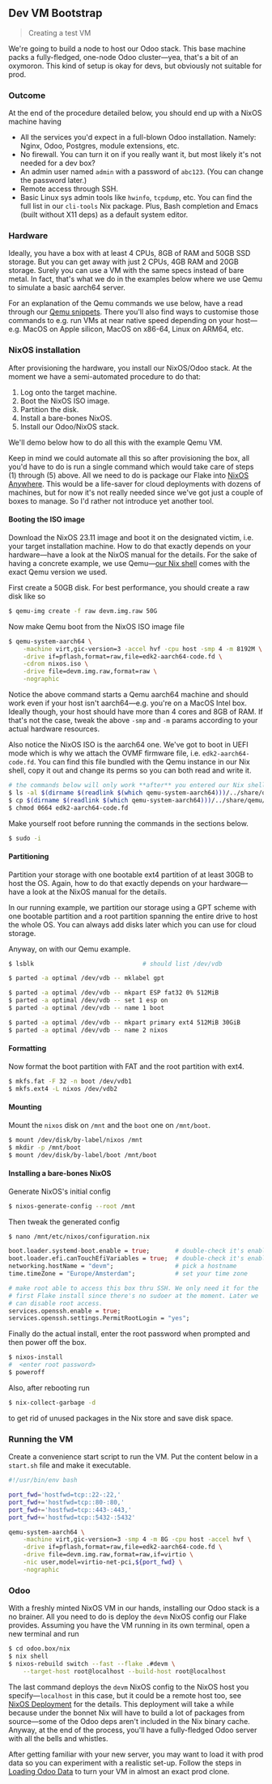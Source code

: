 Dev VM Bootstrap
----------------
> Creating a test VM

We're going to build a node to host our Odoo stack. This base machine
packs a fully-fledged, one-node Odoo cluster—yea, that's a bit of an
oxymoron. This kind of setup is okay for devs, but obviously not suitable
for prod.


### Outcome

At the end of the procedure detailed below, you should end up with
a NixOS machine having

- All the services you'd expect in a full-blown Odoo installation.
  Namely: Nginx, Odoo, Postgres, module extensions, etc.
- No firewall. You can turn it on if you really want it, but most
  likely it's not needed for a dev box?
- An admin user named `admin` with a password of `abc123`. (You
  can change the password later.)
- Remote access through SSH.
- Basic Linux sys admin tools like `hwinfo`, `tcpdump`, etc. You
  can find the full list in our `cli-tools` Nix package. Plus, Bash
  completion and Emacs (built without X11 deps) as a default system
  editor.


### Hardware

Ideally, you have a box with at least 4 CPUs, 8GB of RAM and 50GB
SSD storage. But you can get away with just 2 CPUs, 4GB RAM and 20GB
storage. Surely you can use a VM with the same specs instead of bare
metal. In fact, that's what we do in the examples below where we use
Qemu to simulate a basic aarch64 server.

For an explanation of the Qemu commands we use below, have a read
through our [Qemu snippets][qemu-snippets]. There you'll also find
ways to customise those commands to e.g. run VMs at near native speed
depending on your host—e.g. MacOS on Apple silicon, MacOS on x86-64,
Linux on ARM64, etc.


### NixOS installation

After provisioning the hardware, you install our NixOS/Odoo stack.
At the moment we have a semi-automated procedure to do that:

1. Log onto the target machine.
2. Boot the NixOS ISO image.
3. Partition the disk.
4. Install a bare-bones NixOS.
5. Install our Odoo/NixOS stack.

We'll demo below how to do all this with the example Qemu VM.

Keep in mind we could automate all this so after provisioning the
box, all you'd have to do is run a single command which would take
care of steps (1) through (5) above. All we need to do is package
our Flake into [NixOS Anywhere][nixos-anywhere]. This would be a
life-saver for cloud deployments with dozens of machines, but for
now it's not really needed since we've got just a couple of boxes
to manage. So I'd rather not introduce yet another tool.


#### Booting the ISO image
Download the NixOS 23.11 image and boot it on the designated victim,
i.e. your target installation machine. How to do that exactly depends
on your hardware—have a look at the NixOS manual for the details. For
the sake of having a concrete example, we use Qemu—[our Nix shell][dev-env]
comes with the exact Qemu version we used.

First create a 50GB disk. For best performance, you should create a
raw disk like so

```bash
$ qemu-img create -f raw devm.img.raw 50G
```

Now make Qemu boot from the NixOS ISO image file

```bash
$ qemu-system-aarch64 \
    -machine virt,gic-version=3 -accel hvf -cpu host -smp 4 -m 8192M \
    -drive if=pflash,format=raw,file=edk2-aarch64-code.fd \
    -cdrom nixos.iso \
    -drive file=devm.img.raw,format=raw \
    -nographic
```

Notice the above command starts a Qemu aarch64 machine and should work
even if your host isn't aarch64—e.g. you're on a MacOS Intel box.
Ideally though, your host should have more than 4 cores and 8GB of
RAM. If that's not the case, tweak the above `-smp` and `-m` params
according to your actual hardware resources.

Also notice the NixOS ISO is the aarch64 one. We've got to boot
in UEFI mode which is why we attach the OVMF firmware file, i.e.
`edk2-aarch64-code.fd`. You can find this file bundled with the Qemu
instance in our Nix shell, copy it out and change its perms so you
can both read and write it.

```bash
# the commands below will only work **after** you entered our Nix shell
$ ls -al $(dirname $(readlink $(which qemu-system-aarch64)))/../share/qemu | grep edk
$ cp $(dirname $(readlink $(which qemu-system-aarch64)))/../share/qemu/edk2-aarch64-code.fd .
$ chmod 0664 edk2-aarch64-code.fd
```

Make yourself root before running the commands in the sections below.

```bash
$ sudo -i
```

#### Partitioning
Partition your storage with one bootable ext4 partition of at least
30GB to host the OS. Again, how to do that exactly depends on your
hardware—have a look at the NixOS manual for the details.

In our running example, we partition our storage using a GPT scheme
with one bootable partition and a root partition spanning the entire
drive to host the whole OS. You can always add disks later which you
can use for cloud storage.

Anyway, on with our Qemu example.

```bash
$ lsblk                              # should list /dev/vdb

$ parted -a optimal /dev/vdb -- mklabel gpt

$ parted -a optimal /dev/vdb -- mkpart ESP fat32 0% 512MiB
$ parted -a optimal /dev/vdb -- set 1 esp on
$ parted -a optimal /dev/vdb -- name 1 boot

$ parted -a optimal /dev/vdb -- mkpart primary ext4 512MiB 30GiB
$ parted -a optimal /dev/vdb -- name 2 nixos
```

#### Formatting

Now format the boot partition with FAT and the root partition with
ext4.

```bash
$ mkfs.fat -F 32 -n boot /dev/vdb1
$ mkfs.ext4 -L nixos /dev/vdb2
```

#### Mounting
Mount the `nixos` disk on `/mnt` and the `boot` one on `/mnt/boot`.

```bash
$ mount /dev/disk/by-label/nixos /mnt
$ mkdir -p /mnt/boot
$ mount /dev/disk/by-label/boot /mnt/boot
```

#### Installing a bare-bones NixOS
Generate NixOS's initial config

```bash
$ nixos-generate-config --root /mnt
```

Then tweak the generated config

```bash
$ nano /mnt/etc/nixos/configuration.nix
```

```nix
boot.loader.systemd-boot.enable = true;       # double-check it's enabled
boot.loader.efi.canTouchEfiVariables = true;  # double-check it's enabled
networking.hostName = "devm";                 # pick a hostname
time.timeZone = "Europe/Amsterdam";           # set your time zone

# make root able to access this box thru SSH. We only need it for the
# first Flake install since there's no sudoer at the moment. Later we
# can disable root access.
services.openssh.enable = true;
services.openssh.settings.PermitRootLogin = "yes";
```

Finally do the actual install, enter the root password when prompted
and then power off the box.

```bash
$ nixos-install
#  <enter root password>
$ poweroff
```

Also, after rebooting run

```bash
$ nix-collect-garbage -d
```

to get rid of unused packages in the Nix store and save disk space.



### Running the VM

Create a convenience start script to run the VM. Put the content
below in a `start.sh` file and make it executable.

```bash
#!/usr/bin/env bash

port_fwd='hostfwd=tcp::22-:22,'
port_fwd+='hostfwd=tcp::80-:80,'
port_fwd+='hostfwd=tcp::443-:443,'
port_fwd+='hostfwd=tcp::5432-:5432'

qemu-system-aarch64 \
    -machine virt,gic-version=3 -smp 4 -m 8G -cpu host -accel hvf \
    -drive if=pflash,format=raw,file=edk2-aarch64-code.fd \
    -drive file=devm.img.raw,format=raw,if=virtio \
    -nic user,model=virtio-net-pci,${port_fwd} \
    -nographic
```


### Odoo

With a freshly minted NixOS VM in our hands, installing our Odoo
stack is a no brainer. All you need to do is deploy the `devm` NixOS
config our Flake provides. Assuming you have the VM running in its
own terminal, open a new terminal and run

```bash
$ cd odoo.box/nix
$ nix shell
$ nixos-rebuild switch --fast --flake .#devm \
    --target-host root@localhost --build-host root@localhost
```

The last command deploys the `devm` NixOS config to the NixOS host
you specify—`localhost` in this case, but it could be a remote host
too, see [NixOS Deployment][deploy] for the details. This deployment
will take a while because under the bonnet Nix will have to build a
lot of packages from source—some of the Odoo deps aren't included in
the Nix binary cache. Anyway, at the end of the process, you'll have
a fully-fledged Odoo server with all the bells and whistles.

After getting familiar with your new server, you may want to load it
with prod data so you can experiment with a realistic set-up. Follow
the steps in [Loading Odoo Data][odoo] to turn your VM in almost an
exact prod clone.




[deploy]: ../os-deployment.md
[dev-env]: ../dev-env.md
[nixos-anywhere]: https://github.com/numtide/nixos-anywhere
[odoo]: ./odoo-data.md
[qemu-snippets]: ../qemu.md
